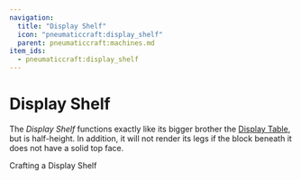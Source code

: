 ```yaml
---
navigation:
  title: "Display Shelf"
  icon: "pneumaticcraft:display_shelf"
  parent: pneumaticcraft:machines.md
item_ids:
  - pneumaticcraft:display_shelf
---
```


# Display Shelf

The *Display Shelf* functions exactly like its bigger brother the [Display Table](./display_table.md), but is half-height. In addition, it will not render its legs if the block beneath it does not have a solid top face.

Crafting a Display Shelf

<Recipe id="pneumaticcraft:display_shelf" />

